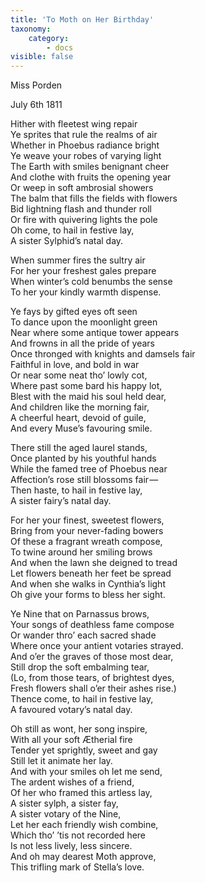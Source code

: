 ```yaml
---
title: 'To Moth on Her Birthday'
taxonomy:
    category:
        - docs
visible: false
---
```


<div class="author">Miss Porden</div>

July 6th 1811

Hither with fleetest wing repair  
Ye sprites that rule the realms of air  
Whether in Phoebus radiance bright  
Ye weave your robes of varying light  
The Earth with smiles benignant cheer  
And clothe with fruits the opening year  
Or weep in soft ambrosial showers  
The balm that fills the fields with flowers  
Bid lightning flash and thunder roll  
Or fire with quivering lights the pole  
Oh come, to hail in festive lay,  
A sister Sylphid’s natal day.

When summer fires the sultry air  
For her your freshest gales prepare  
When winter’s cold benumbs the sense  
To her your kindly warmth dispense.  

Ye fays by gifted eyes oft seen  
To dance upon the moonlight green  
Near where some antique tower appears  
And frowns in all the pride of years  
Once thronged with knights and damsels fair  
Faithful in love, and bold in war  
Or near some neat tho’ lowly cot,  
Where past some bard his happy lot,  
Blest with the maid his soul held dear,  
And children like the morning fair,  
A cheerful heart, devoid of guile,  
And every Muse’s favouring smile.  
 
There still the aged laurel stands,  
Once planted by his youthful hands  
While the famed tree of Phoebus near  
Affection’s rose still blossoms fair —   
Then haste, to hail in festive lay,  
A sister fairy’s natal day.  

For her your finest, sweetest flowers,  
Bring from your never-fading bowers  
Of these a fragrant wreath compose,  
To twine around her smiling brows  
And when the lawn she deigned to tread  
Let flowers beneath her feet be spread  
And when she walks in Cynthia’s light  
Oh give your forms to bless her sight.

Ye Nine that on Parnassus brows,  
Your songs of deathless fame compose  
Or wander thro’ each sacred shade  
Where once your antient votaries strayed.  
And o’er the graves of those most dear,  
Still drop the soft embalming tear,  
(Lo, from those tears, of brightest dyes,  
Fresh flowers shall o’er their ashes rise.)  
Thence come, to hail in festive lay,  
A favoured votary’s natal day.

Oh still as wont, her song inspire,  
With all your soft Ætherial fire  
Tender yet sprightly, sweet and gay  
Still let it animate her lay.  
And with your smiles oh let me send,  
The ardent wishes of a friend,  
Of her who framed this artless lay,  
A sister sylph, a sister fay,  
A sister votary of the Nine,  
Let her each friendly wish combine,  
Which tho’ ’tis not recorded here  
Is not less lively, less sincere.  
And oh may dearest Moth approve,  
This trifling mark of Stella’s love.